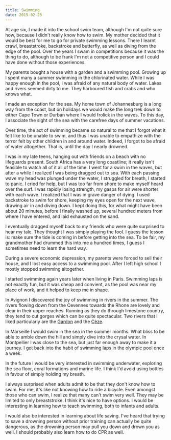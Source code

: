 ```yaml
---
title: Swimming
date: 2015-02-25
---
```


At age six, I made it into the school swim team, although I'm not quite sure how, because I didn't really know how to swim.  My mother decided that it would be best for me to go for private swimming lessons.  There I learnt crawl, breaststroke, backstroke and butterfly, as well as diving from the edge of the pool.  Over the years I swam in competitions because it was the thing to do, although to be frank I'm not a competitive person and I could have done without those experiences.

My parents bought a house with a garden and a swimming pool.  Growing up I spent many a summer swimming in the chlorinated water.  While I was happy enough in the pool, I was afraid of any natural body of water.  Lakes and rivers seemed dirty to me.  They harboured fish and crabs and who knows what.

I made an exception for the sea.  My home town of Johannesburg is a long way from the coast, but on holidays we would make the long trek down to either Cape Town or Durban where I would frolick in the waves.  To this day, I associate the sight of the sea with the carefree days of summer vacations.

Over time, the act of swimming became so natural to me that I forgot what it felt like to be unable to swim, and thus I was unable to empathize with the terror felt by other children in and around water.  Indeed, I forgot to be afraid of water altogether.  That is, until the day I nearly drowned.

I was in my late teens, hanging out with friends on a beach with no lifeguards present.  South Africa has a very long coastline; it really isn't feasible to watch all of it all of the time.  I went for a swim in the waves, but after a while I realized I was being dragged out to sea.  With each passing wave my head was plunged under the water, I struggled for breath, I started to panic.  I cried for help, but I was too far from shore to make myself heard over the surf.  I was rapidly losing strength, my gasps for air were shorter with each wave.  I realized that I was in grave danger of dying.  I used backstroke to swim for shore, keeping my eyes open for the next wave, drawing air in and diving down.  I kept doing this, for what might have been about 20 minutes, before I finally washed up, several hundred meters from where I have entered, and laid exhausted on the sand.

I eventually dragged myself back to my friends who were quite surprised to hear my tale.  They thought I was simply playing the fool.  I guess the lesson is: make sure the tide is coming in before getting into the sea.  To be fair, my grandmother had drummed this into me a hundred times, I guess I sometimes need to learn the hard way.

During a severe economic depression, my parents were forced to sell their house, and I lost easy access to a swimming pool.  After I left high school I mostly stopped swimming altogether.

I started swimming again years later when living in Paris.  Swimming laps is not exactly fun, but it was cheap and convient, as the pool was near my place of work, and it helped to keep me in shape.

In Avignon I discovered the joy of swimming in rivers in the summer.  The rivers flowing down from the Cevennes towards the Rhone are lovely and clear in their upper reaches.  Running as they do through limestone country, they tend to cut gorges which can be quite spectacular.  Two rivers that I liked particularly are the [Gardon](http://en.wikipedia.org/wiki/Gardon) and the [Cèze](http://en.wikipedia.org/wiki/Cèze).

In Marseille I would swim in the sea in the summer months.  What bliss to be able to amble down the hill and simply dive into the crysal water.  In Montpellier I was close to the sea, but just far enough away to make it a journey.  I got back into the habit of swimming laps in the olympic pool once a week.

In the future I would be very interested in swimming underwater, exploring the sea floor, coral formations and marine life.  I think I'd avoid using bottles in favour of simply holding my breath.  

I always surprised when adults admit to be that they don't know how to swim.  For me, it's like not knowing how to ride a bicycle.  Even amongst those who can swim, I realize that many can't swim very well.  They may be limited to only breaststroke.  I think it's nice to have options.  I would be interesting in learning how to teach swimming, both to infants and adults.

I would also be interested in learning about life saving.  I've heard that trying to save a drowning person without prior training can actually be quite dangerous, as the drowning person may pull you down and drown you as well.  I should probably also learn how to do CPR as well.